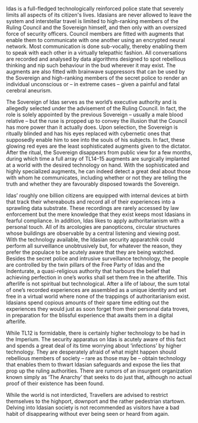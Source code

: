 
Idas is a full-fledged technologically reinforced police state that severely limits all aspects of its citizen's lives. Idasians are never allowed to leave the system and interstellar travel is limited to high-ranking members of the Ruling Council and the Sovereign himself, and then only with an oversized force of security officers. Council members are fitted with augments that enable them to communicate with one another using an encrypted neural network. Most communication is done sub-vocally, thereby enabling them to speak with each other in a virtually telepathic fashion. All conversations are recorded and analysed by data algorithms designed to spot rebellious thinking and nip such behaviour in the bud wherever it may exist. The augments are also fitted with brainwave suppressors that can be used by the Sovereign and high-ranking members of the secret police to render an individual unconscious or – in extreme cases – given a painful and fatal cerebral aneurism.

The Sovereign of Idas serves as the world’s executive authority and is allegedly selected under the advisement of the Ruling Council. In fact, the role is solely appointed by the previous Sovereign – usually a male blood relative – but the ruse is propped up to convey the illusion that the Council has more power than it actually does. Upon selection, the Sovereign is ritually blinded and has his eyes replaced with cybernetic ones that supposedly enable him to see into the souls of his subjects. In fact, these glowing red eyes are the least sophisticated augments given to the dictator. After the ritual, the Sovereign disappears from public view for a few months, during which time a full array of TL14–15 augments are surgically implanted at a world with the desired technology on hand. With the sophisticated and highly specialized augments, he can indeed detect a great deal about those with whom he communicates, including whether or not they are telling the truth and whether they are favourably disposed towards the Sovereign.

Idas’ roughly one billion citizens are equipped with internal devices at birth that track their whereabouts and record all of their experiences into a sprawling data substrate. These recordings are rarely accessed by law enforcement but the mere knowledge that they exist keeps most Idasians in fearful compliance. In addition, Idas likes to apply authoritarianism with a personal touch. All of its arcologies are panopticons, circular structures whose buildings are observable by a central listening and viewing post. With the technology available, the Idasian security apparatchik could perform all surveillance unobtrusively but, for whatever the reason, they prefer the populace to be acutely aware that they are being watched. Besides the secret police and intrusive surveillance technology, the people are controlled by the twin pillars of the Free Party of Idas and the Indenturate, a quasi-religious authority that harbours the belief that achieving perfection in one’s works shall set them free in the afterlife. This afterlife is not spiritual but technological. After a life of labour, the sum total of one’s recorded experiences are assembled as a unique identity and set free in a virtual world where none of the trappings of authoritarianism exist. Idasians spend copious amounts of their spare time editing out the experiences they would just as soon forget from their personal data troves, in preparation for the blissful experience that awaits them in a digital afterlife.

While TL12 is formidable, there is certainly higher technology to be had in the Imperium. The security apparatus on Idas is acutely aware of this fact and spends a great deal of its time worrying about ‘infections’ by higher technology. They are desperately afraid of what might happen should rebellious members of society – rare as those may be – obtain technology that enables them to thwart Idasian safeguards and expose the lies that prop up the ruling authorities. There are rumors of an insurgent organization known simply as ‘The Anarchy’ that seeks to do just that, although no actual proof of their existence has been found.

While the world is not interdicted, Travellers are advised to restrict themselves to the highport, downport and the rather pedestrian startown. Delving into Idasian society is not recommended as visitors have a bad habit of disappearing without ever being seen or heard from again.
